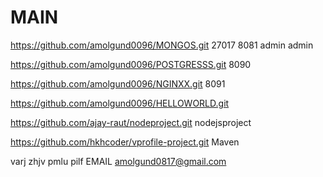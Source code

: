 # MAIN
https://github.com/amolgund0096/MONGOS.git   27017 8081 admin admin

https://github.com/amolgund0096/POSTGRESSS.git   8090

https://github.com/amolgund0096/NGINXX.git     8091

https://github.com/amolgund0096/HELLOWORLD.git

https://github.com/ajay-raut/nodeproject.git    nodejsproject


https://github.com/hkhcoder/vprofile-project.git  Maven


varj zhjv pmlu pilf      EMAIL   amolgund0817@gmail.com

